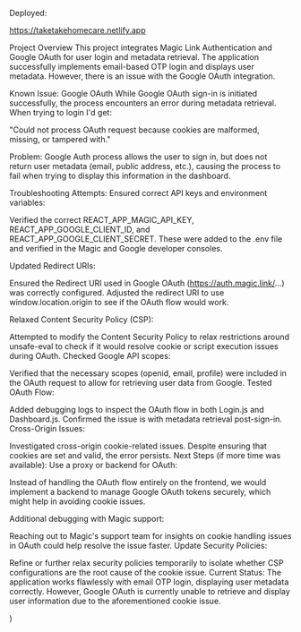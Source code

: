Deployed:

https://taketakehomecare.netlify.app

Project Overview
This project integrates Magic Link Authentication and Google OAuth for user login and metadata retrieval. The application successfully implements email-based OTP login and displays user metadata. However, there is an issue with the Google OAuth integration.

Known Issue: Google OAuth
While Google OAuth sign-in is initiated successfully, the process encounters an error during metadata retrieval. When trying to login I'd get:

"Could not process OAuth request because cookies are malformed, missing, or tampered with."

Problem:
Google Auth process allows the user to sign in, but does not return user metadata (email, public address, etc.), causing the process to fail when trying to display this information in the dashboard.

Troubleshooting Attempts:
Ensured correct API keys and environment variables:

Verified the correct REACT_APP_MAGIC_API_KEY, REACT_APP_GOOGLE_CLIENT_ID, and REACT_APP_GOOGLE_CLIENT_SECRET.
These were added to the .env file and verified in the Magic and Google developer consoles.

Updated Redirect URIs:

Ensured the Redirect URI used in Google OAuth (https://auth.magic.link/...) was correctly configured.
Adjusted the redirect URI to use window.location.origin to see if the OAuth flow would work.

Relaxed Content Security Policy (CSP):

Attempted to modify the Content Security Policy to relax restrictions around unsafe-eval to check if it would resolve cookie or script execution issues during OAuth.
Checked Google API scopes:

Verified that the necessary scopes (openid, email, profile) were included in the OAuth request to allow for retrieving user data from Google.
Tested OAuth Flow:

Added debugging logs to inspect the OAuth flow in both Login.js and Dashboard.js. Confirmed the issue is with metadata retrieval post-sign-in.
Cross-Origin Issues:

Investigated cross-origin cookie-related issues. Despite ensuring that cookies are set and valid, the error persists.
Next Steps (if more time was available):
Use a proxy or backend for OAuth:

Instead of handling the OAuth flow entirely on the frontend, we would implement a backend to manage Google OAuth tokens securely, which might help in avoiding cookie issues.

Additional debugging with Magic support:

Reaching out to Magic's support team for insights on cookie handling issues in OAuth could help resolve the issue faster.
Update Security Policies:

Refine or further relax security policies temporarily to isolate whether CSP configurations are the root cause of the cookie issue.
Current Status:
The application works flawlessly with email OTP login, displaying user metadata correctly. However, Google OAuth is currently unable to retrieve and display user information due to the aforementioned cookie issue.

)

